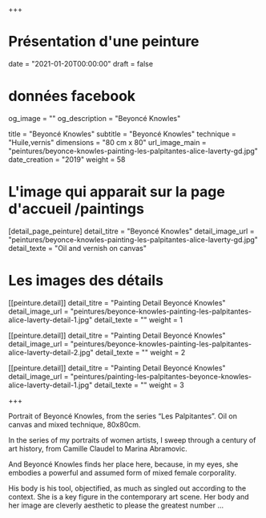 +++
# Présentation d'une peinture
date = "2021-01-20T00:00:00"
draft = false

# données facebook
og_image = ""
og_description = "Beyoncé Knowles"

title = "Beyoncé Knowles"
subtitle = "Beyoncé Knowles"
technique = "Huile,vernis"
dimensions = "80 cm x 80"
url_image_main = "peintures/beyonce-knowles-painting-les-palpitantes-alice-laverty-gd.jpg"
date_creation = "2019"
weight = 58

# L'image qui apparait sur la page d'accueil /paintings
[detail_page_peinture]
detail_titre = "Beyoncé Knowles"
detail_image_url = "peintures/beyonce-knowles-painting-les-palpitantes-alice-laverty-gd.jpg"
detail_texte = "Oil and vernish on canvas"

# Les images des détails
[[peinture.detail]]
detail_titre = "Painting Detail Beyoncé Knowles"
detail_image_url = "peintures/beyonce-knowles-painting-les-palpitantes-alice-laverty-detail-1.jpg"
detail_texte = ""
weight = 1

[[peinture.detail]]
detail_titre = "Painting Detail Beyoncé Knowles"
detail_image_url = "peintures/beyonce-knowles-painting-les-palpitantes-alice-laverty-detail-2.jpg"
detail_texte = ""
weight = 2

[[peinture.detail]]
detail_titre = "Painting Detail Beyoncé Knowles"
detail_image_url = "peintures/painting-les-palpitantes-beyonce-knowles-alice-laverty-detail-1.jpg"
detail_texte = ""
weight = 3

+++

Portrait of Beyoncé Knowles, from the series “Les Palpitantes”. Oil on canvas and mixed technique, 80x80cm. 

In the series of my portraits of women artists, I sweep through a century of art history, from Camille Claudel to Marina Abramovic.

And Beyoncé Knowles finds her place here, because, in my eyes, she embodies a powerful and assumed form of mixed female corporality. 

His body is his tool, objectified, as much as singled out according to the context. She is a key figure in the contemporary art scene. Her body and her image are cleverly aesthetic to please the greatest number …

